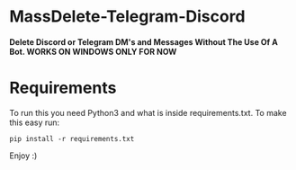 # MassDelete-Telegram-Discord
#### Delete Discord or Telegram DM's and Messages Without The Use Of A Bot. **WORKS ON WINDOWS ONLY FOR NOW**

# Requirements
To run this you need Python3 and what is inside requirements.txt. To make this easy run: 
```
pip install -r requirements.txt
```

Enjoy :)
